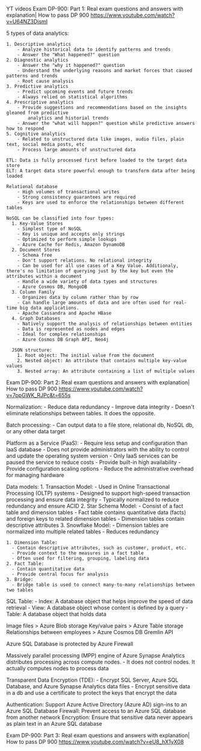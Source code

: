YT videos
Exam DP-900: Part 1: Real exam questions and answers with explanation| How to pass DP 900
https://www.youtube.com/watch?v=U64NZ3DjsmI

5 types of data analytics:

    1. Descriptive analytics
        - Analyze historical data to identify patterns and trends
        - Answer the "What happened?" question
    2. Diagnostic analytics
        - Answer the "why it happened?" question
        - Understand the underlying reasons and market forces that caused patterns and trends
        - Root cause analysis
    3. Predictive analytics
        - Predict upcoming events and future trends
        - Always relied on statistical algorithms
    4. Prescriptive analytics
        - Provide suggestions and recommendations based on the insights gleaned from predictive
            analytics and historial trends
        - Answer the "what will happen?" question while predictive answers how to respond
    5. Cognitive analytics
        - Related to unstructured data like images, audio files, plain text, social media posts, etc
        - Process large amounts of unstructured data

    ETL: Data is fully processed first before loaded to the target data store
    ELT: A target data store powerful enough to transform data after being loaded

    Relational database
        - High volumes of transactional writes
        - Strong consistency guarantees are required
        - Keys are used to enforce the relationships between different tables

    NoSQL can be classified into four types:
      1. Key-Value Stores
        - Simplest type of NoSQL
        - Key is unique and accepts only strings
        - Optimized to perform simple lookups
        - Azure Cache for Redis, Amazon DynamoDB
      2. Document Stores
        - Schema free
        - Don't support relations. No relational integrity
        - Can be used for all use cases of a Key Value. Additionaly, there's no limitation of querying just by the key but even the attributes within a document
        - Handle a wide variety of data types and structures
        - Azure Cosmos DB, MongoDB
      3. Column Family
        - Organizes data by column rather than by row
        - Can handle large amounts of data and are often used for real-time big data applications.
        - Apache Cassandra and Apache HBase
      4. Graph Databases
        - Natively support the analysis of relationships between entities
        - Data is represented as nodes and edges
        - Ideal for complex relationships
        - Azure Cosmos DB Graph API, Neo4j

      JSON structure:
        1. Root object: The initial value from the document
        2. Nested object: An attribute that contains multiple key-value values
        3. Nested array: An attribute containing a list of multiple values

Exam DP-900: Part 2: Real exam questions and answers with explanation| How to pass DP 900
https://www.youtube.com/watch?v=7ppGWK_RJPc&t=655s

  Normalization:
    - Reduce data redundancy
    - Improve data integrity
    - Doesn't eliminate relationships between tables. It does the opposite.

  Batch processing:
    - Can output data to a file store, relational db, NoSQL db, or any other data target

  Platform as a Service (PaaS):
    - Require less setup and configuration than IaaS database
    - Does not provide administrators with the ability to control and update the operating system version
    - Only IaaS services can be paused the service to reduce costs
    - Provide built-in high availability
    - Provide configuration scaling options
    - Reduce the administrative overhead for managing hardware

  Data models:
    1. Transaction Model:
      - Used in Online Transactional Processing (OLTP) systems
      - Designed to support high-speed transaction processing and ensure data integrity
      - Typically normalized to reduce redundancy and ensure ACID
    2. Star Schema Model:
      - Consist of a fact table and dimension tables
      - Fact table contains quantitative data (facts) and foreign keys to related dimension tables
      - Dimension tables contain descriptive attributes
    3. Snowflake Model:
      - Dimension tables are normalized into multiple related tables
      - Reduces redundancy

    1. Dimension Table:
      - Contain descriptive attributes, such as customer, product, etc.
      - Provide context to the measures in a fact table
      - Often used for filtering, grouping, labeling data
    2. Fact Table:
      - Contain quantitative data
      - Provide central focus for analysis
    3. Bridge:
      - Bridge table is used to connect many-to-many relationships between two tables

  SQL Table:
    - Index: A database object that helps improve the speed of data retrieval
    - View: A database object whose content is defined by a query
    - Table: A database object that holds data

  Image files > Azure Blob storage
  Key/value pairs > Azure Table storage
  Relationships between employees > Azure Cosmos DB Gremlin API

  Azure SQL Database is protected by Azure Firewall

  Massively parallel processing (MPP) engine of Azure Synapse Analytics distributes processing across compute nodes.
    - It does not control nodes. It actually computes nodes to process data

  Transparent Data Encryption (TDE):
    - Encrypt SQL Server, Azure SQL Database, and Azure Synapse Analytics data files
    - Encrypt sensitive data in a db and use a certificate to protect the keys that encrypt the data

  Authentication: Support Azure Active Directory (Azure AD) sign-ins to an Azure SQL Database
  Firewall: Prevent access to an Azure SQL database from another network
  Encryption: Ensure that sensitive data never appears as plain text in an Azure SQL database

Exam DP-900: Part 3: Real exam questions and answers with explanation| How to pass DP 900
https://www.youtube.com/watch?v=eU8_hX1yX08
    
